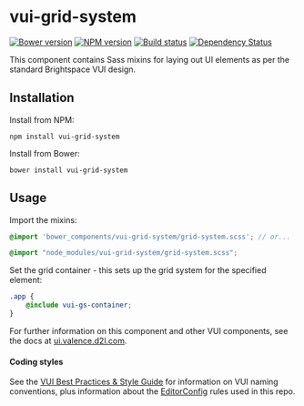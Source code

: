 # vui-grid-system
[![Bower version][bower-image]][bower-url]
[![NPM version][npm-image]][npm-url]
[![Build status][ci-image]][ci-url]
[![Dependency Status][dependencies-image]][dependencies-url]

This component contains Sass mixins for laying out UI elements as per the standard Brightspace VUI design.

## Installation

Install from NPM:
```shell
npm install vui-grid-system
```

Install from Bower:
```shell
bower install vui-grid-system
```

## Usage

Import the mixins:

```scss
@import 'bower_components/vui-grid-system/grid-system.scss'; // or...

@import "node_modules/vui-grid-system/grid-system.scss";
```

Set the grid container - this sets up the grid system for the specified element:

```scss
.app {
	@include vui-gs-container;
}
```



For further information on this component and other VUI components, see the docs at [ui.valence.d2l.com](http://ui.valence.d2l.com/).

#### Coding styles

See the [VUI Best Practices & Style Guide](https://github.com/Brightspace/valence-ui-docs/wiki/Best-Practices-&-Style-Guide) for information on VUI naming conventions, plus information about the [EditorConfig](http://editorconfig.org) rules used in this repo.

[bower-url]: http://bower.io/search/?q=vui-grid-system
[bower-image]: https://img.shields.io/bower/v/vui-grid-system.svg
[npm-url]: https://www.npmjs.org/package/vui-grid-system
[npm-image]: https://img.shields.io/npm/v/vui-grid-system.svg
[ci-url]: https://travis-ci.org/Brightspace/valence-ui-grid-system
[ci-image]: https://img.shields.io/travis-ci/Brightspace/valence-ui-grid-system.svg
[dependencies-url]: https://david-dm.org/brightspace/valence-ui-grid-system
[dependencies-image]: https://img.shields.io/david/Brightspace/valence-ui-grid-system.svg
